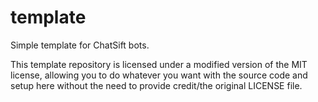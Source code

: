 # template

Simple template for ChatSift bots.

This template repository is licensed under a modified version of the MIT license, allowing you to do whatever you want with the source code and setup here without the need to provide credit/the original LICENSE file.
